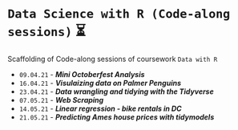 # `Data Science with R (Code-along sessions)` :hourglass_flowing_sand:
Scaffolding of Code-along sessions of coursework `Data with R`

- `09.04.21` - _**Mini Octoberfest Analysis**_
- `16.04.21` - _**Visulaizing data on Palmer Penguins**_
- `23.04.21` - _**Data wrangling and tidying with the Tidyverse**_
- `07.05.21` - _**Web Scraping**_
- `14.05.21` - _**Linear regression - bike rentals in DC**_ 
- `21.05.21` - _**Predicting Ames house prices with tidymodels**_
